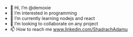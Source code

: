 - 👋 Hi, I’m @demoxie
- 👀 I’m interested in programming
- 🌱 I’m currently learning nodejs and react
- 💞️ I’m looking to collaborate on any project
- 📫 How to reach me www.linkedin.com/ShadrachAdamu

<!---
demoxie/demoxie is a ✨ special ✨ repository because its `README.md` (this file) appears on your GitHub profile.
You can click the Preview link to take a look at your changes.
--->
